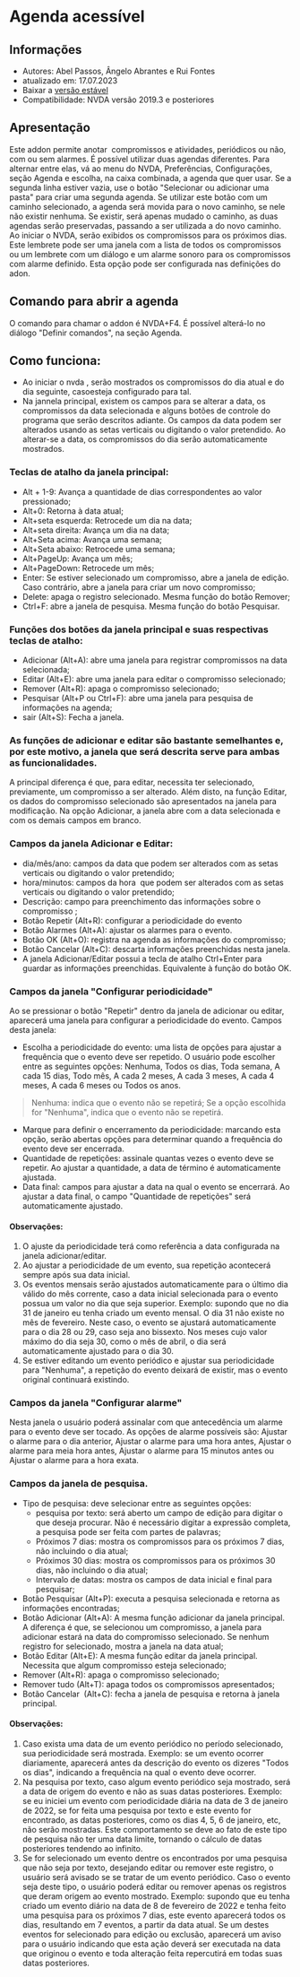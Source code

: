 # Agenda acessível


## Informações
* Autores: Abel Passos, Ângelo Abrantes  e Rui Fontes
* atualizado em: 17.07.2023
* Baixar a [versão estável][1]
* Compatibilidade: NVDA versão 2019.3 e posteriores


## Apresentação
Este addon permite anotar  compromissos e atividades, periódicos ou não, com ou sem alarmes.
É possível utilizar duas agendas diferentes.
Para alternar entre elas, vá ao menu do NVDA, Preferências, Configurações, seção Agenda e escolha, na caixa combinada, a agenda que quer usar.
Se a segunda linha estiver vazia, use o botão "Selecionar ou adicionar uma pasta" para criar uma segunda agenda.
Se utilizar este botão com um caminho selecionado, a agenda será movida para o novo caminho, se nele não existir nenhuma. Se existir, será apenas mudado o caminho, as duas agendas serão preservadas, passando a ser utilizada a do novo caminho.
Ao iniciar  o NVDA, serão exibidos os compromissos para os próximos dias. Este lembrete pode ser uma janela com a lista de todos os compromissos ou um lembrete com um diálogo e um alarme sonoro para os compromissos com alarme definido.
Esta opção pode ser configurada nas definições do adon.


## Comando para abrir a agenda
O comando para chamar o addon  é NVDA+F4.
É possível alterá-lo no diálogo "Definir comandos", na seção Agenda.


## Como funciona:
* Ao iniciar  o nvda , serão mostrados os compromissos do dia atual e do dia seguinte, casoesteja configurado para tal.
* Na jannela principal, existem os campos para se alterar a data, os compromissos da data selecionada e alguns botões de controle do programa que serão descritos adiante.
Os campos da data podem ser alterados usando as setas verticais ou digitando o valor pretendido. Ao alterar-se a data, os compromissos do dia serão automaticamente mostrados.


### Teclas de atalho da janela principal:

* Alt + 1-9: Avança a quantidade de dias correspondentes ao valor pressionado;
* Alt+0: Retorna à data atual;
* Alt+seta esquerda: Retrocede um dia na data;
* Alt+seta direita: Avança um dia na data;
* Alt+Seta acima: Avança uma semana;
* Alt+Seta abaixo: Retrocede uma semana;
* Alt+PageUp: Avança um mês;
* Alt+PageDown: Retrocede um mês;
* Enter: Se estiver selecionado um compromisso, abre a janela de edição. Caso contrário, abre a janela para criar um novo compromisso;
* Delete: apaga o registro selecionado. Mesma função do botão Remover;
* Ctrl+F: abre a janela de pesquisa. Mesma função do botão Pesquisar.



### Funções dos botões da janela principal e suas respectivas teclas de atalho:

* Adicionar (Alt+A): abre uma janela para registrar compromissos na data selecionada;
* Editar (Alt+E): abre uma janela para editar o compromisso selecionado;
* Remover (Alt+R): apaga o compromisso selecionado;
* Pesquisar (Alt+P ou Ctrl+F): abre uma janela para pesquisa de informações na agenda;
* sair (Alt+S): Fecha a janela.


### As funções de adicionar e editar são bastante semelhantes e, por este motivo, a janela que será descrita serve para ambas as funcionalidades.
A principal diferença é que, para editar, necessita ter selecionado, previamente, um compromisso a ser alterado.
Além disto, na função Editar, os dados do compromisso selecionado são apresentados na janela para modificação. Na opção Adicionar, a janela abre com a data selecionada e com os demais campos em branco. 


### Campos da janela Adicionar e Editar: 

* dia/mês/ano: campos da data que podem ser alterados com as setas verticais ou digitando o valor pretendido; 
* hora/minutos: campos da hora  que podem ser alterados com as setas verticais ou digitando o valor pretendido; 
* Descrição: campo para preenchimento das informações sobre o compromisso ;
* Botão Repetir (Alt+R): configurar a periodicidade do evento
* Botão Alarmes (Alt+A): ajustar os alarmes para o evento.
* Botão OK (Alt+O): registra na agenda as informações do compromisso; 
* Botão Cancelar (Alt+C): descarta informações preenchidas nesta janela. 
* A janela Adicionar/Editar possui a tecla de atalho Ctrl+Enter para guardar as informações preenchidas. Equivalente à função do botão OK. 


### Campos da janela "Configurar periodicidade"

Ao se pressionar o botão "Repetir" dentro da janela de adicionar ou editar, aparecerá uma janela para configurar a periodicidade do evento. Campos desta janela:
* Escolha a periodicidade do evento: uma lista de opções para ajustar a frequência que o evento deve ser repetido. O usuário pode escolher entre as seguintes opções: Nenhuma, Todos os dias, Toda semana, A cada 15 dias, Todo mês, A cada 2 meses, A cada 3 meses, A cada 4 meses, A cada 6 meses ou Todos os anos. 
> Nenhuma: indica que o evento não se repetirá;
Se a opção escolhida for "Nenhuma", indica que o evento não se repetirá.
* Marque para definir o encerramento da periodicidade: marcando esta opção, serão abertas opções para determinar quando a frequência do evento deve ser encerrada.
* Quantidade de repetições: assinale quantas vezes o evento deve se repetir. Ao ajustar a quantidade, a data de término é automaticamente ajustada.
* Data final: campos para ajustar a data na qual o evento se encerrará. Ao ajustar a data final, o campo  "Quantidade de repetições" será automaticamente ajustado.
#### Observações: 
1. O ajuste da periodicidade terá como referência a data configurada na janela adicionar/editar.
2. Ao ajustar a periodicidade de um evento, sua repetição acontecerá sempre após sua data inicial.
3. Os eventos mensais serão ajustados automaticamente para o último dia válido do mês corrente, caso a data inicial selecionada para o evento possua um valor no dia que seja superior. 
Exemplo: supondo que no dia 31 de  janeiro eu tenha criado um evento mensal. O dia 31 não existe no mês de fevereiro. Neste caso, o evento se ajustará automaticamente para o dia 28 ou 29, caso seja ano bissexto. Nos meses cujo valor  máximo do dia seja 30, como o mês de abril, o dia será automaticamente ajustado para o dia 30.
4. Se estiver editando um evento periódico e ajustar sua periodicidade para "Nenhuma", a repetição do evento deixará de existir, mas o evento original continuará existindo.


### Campos da janela "Configurar alarme"

Nesta janela o usuário poderá assinalar com que antecedência um alarme para o evento deve ser tocado. As opções de alarme possíveis são: Ajustar o alarme para o dia anterior, Ajustar o alarme para uma hora antes, Ajustar o alarme para meia hora antes, Ajustar o alarme para 15 minutos antes ou Ajustar o alarme para a hora exata.


### Campos da janela de pesquisa. 

* Tipo de pesquisa: deve selecionar entre as seguintes opções:
	* pesquisa por texto: será aberto um campo de edição para digitar o que deseja procurar. Não é necessário digitar a expressão completa, a pesquisa pode ser feita com partes de palavras;
	* Próximos 7 dias: mostra os compromissos para os próximos 7 dias, não incluindo o dia atual;
	* Próximos 30 dias: mostra os compromissos para os próximos 30 dias, não incluindo o dia atual;
	* Intervalo de datas: mostra os campos de data inicial e final para pesquisar;
* Botão Pesquisar (Alt+P): executa a pesquisa selecionada e retorna as informações encontradas;
* Botão Adicionar (Alt+A): A mesma função adicionar da janela principal. A diferença é que, se selecionou um compromisso, a janela para adicionar estará na data do compromisso selecionado. Se nenhum registro for selecionado, mostra a janela na data atual;
* Botão Editar (Alt+E): A mesma função editar da janela principal. Necessita que algum compromisso esteja selecionado;
* Remover (Alt+R): apaga o compromisso selecionado;
* Remover tudo (Alt+T): apaga todos os compromissos apresentados;
* Botão Cancelar  (Alt+C): fecha a janela de pesquisa e retorna à janela principal.


#### Observações:
1. Caso exista uma data de um evento periódico no período selecionado, sua periodicidade será mostrada. 
Exemplo: se um evento ocorrer diariamente, aparecerá antes da descrição do evento os dizeres "Todos os dias", indicando a frequência na qual o evento deve ocorrer.
2. Na pesquisa por texto, caso algum evento periódico seja mostrado, será a data  de origem do evento e não as suas datas posteriores.
Exemplo: se eu iniciei um evento com periodicidade diária na data de 3 de janeiro de 2022, se for feita uma pesquisa por texto e este evento for encontrado, as datas posteriores, como os dias 4, 5, 6 de janeiro, etc, não serão mostradas.
Este comportamento se deve ao fato de este tipo de pesquisa não ter uma data limite, tornando o cálculo de datas posteriores tendendo ao infinito.
3. Se for selecionado um evento dentre os encontrados por uma pesquisa que não seja por texto,  desejando editar ou remover este registro, o usuário será avisado se se tratar de um evento periódico. Caso o evento seja deste tipo, o usuário poderá editar ou remover apenas os registros que deram origem ao evento mostrado.
Exemplo: supondo que eu tenha criado um evento diário na data de 8 de fevereiro de 2022 e tenha feito uma pesquisa para os próximos 7 dias, este evento aparecerá todos os dias, resultando em 7 eventos, a partir da data atual. Se um destes eventos for selecionado para edição ou exclusão, aparecerá um aviso para o usuário indicando que esta ação deverá ser executada na data que originou o evento e toda alteração feita repercutirá em todas suas datas posteriores.

[1]: https://github.com/ruifontes/agenda-for-NVDA/releases/download/2023.07.18/agenda-2023.07.18.nvda-addon
